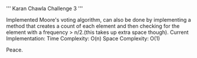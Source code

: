 '''
Karan Chawla
Challenge 3
'''

Implemented Moore's voting algorithm, can also be done by implementing a method that creates a count of each element and then checking for the element with a frequency > n/2.(this takes up extra space though). 
Current Implementation: Time Complexity: O(n)
Space Complexity: O(1)


Peace.